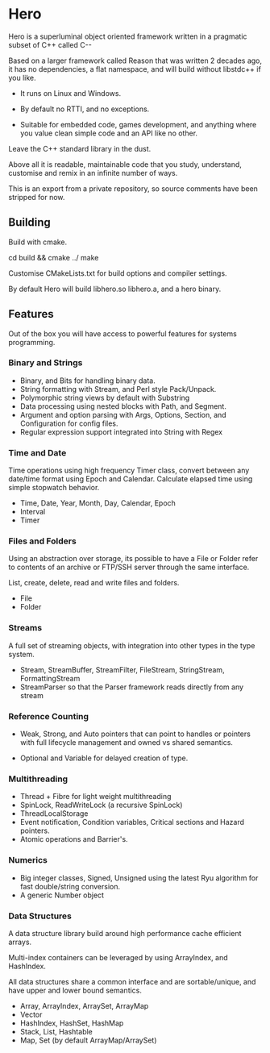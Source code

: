 # Hero


Hero is a superluminal object oriented framework written in a pragmatic subset of C++ called C-- 

Based on a larger framework called Reason that was written 2 decades ago, it has no dependencies, a flat namespace, and will build without libstdc++ if you like.

- It runs on Linux and Windows.

- By default no RTTI, and no exceptions.

- Suitable for embedded code, games development, and anything where you value clean simple code and an API like no other.

Leave the C++ standard library in the dust.

Above all it is readable, maintainable code that you study, understand, customise and remix in an infinite number of ways.

This is an export from a private repository, so source comments have been stripped for now.

## Building

Build with cmake.

cd build && cmake ../
make

Customise CMakeLists.txt for build options and compiler settings.

By default Hero will build libhero.so libhero.a, and a hero binary.

## Features

Out of the box you will have access to powerful features for systems programming.

### Binary and Strings

- Binary, and Bits for handling binary data.
- String formatting with Stream, and Perl style Pack/Unpack.
- Polymorphic string views by default with Substring
- Data processing using nested blocks with Path, and Segment.
- Argument and option parsing with Args, Options, Section, and Configuration for config files.
- Regular expression support integrated into String with Regex

### Time and Date
Time operations using high frequency Timer class, convert between any date/time format using Epoch and Calendar.  Calculate elapsed time using simple stopwatch behavior.

- Time, Date, Year, Month, Day, Calendar, Epoch
- Interval
- Timer


### Files and Folders
Using an abstraction over storage, its possible to have a File or Folder refer to contents of an archive or FTP/SSH server through the same interface.

List, create, delete, read and write files and folders.

- File 
- Folder


### Streams

A full set of streaming objects, with integration into other types in the type system.
- Stream, StreamBuffer, StreamFilter, FileStream, StringStream, FormattingStream
- StreamParser so that the Parser framework reads directly from any stream

### Reference Counting
- Weak, Strong, and Auto pointers that can point to handles or pointers with full lifecycle management and owned vs shared semantics.

- Optional and Variable for delayed creation of type.

### Multithreading

- Thread + Fibre for light weight multithreading
- SpinLock, ReadWriteLock (a recursive SpinLock)
- ThreadLocalStorage
- Event notification, Condition variables, Critical sections and Hazard pointers.
- Atomic operations and Barrier's.

### Numerics
- Big integer classes, Signed, Unsigned using the latest Ryu algorithm for fast double/string conversion.
- A generic Number object

### Data Structures

A data structure library build around high performance cache efficient arrays.  

Multi-index containers can be leveraged by using ArrayIndex, and HashIndex.

All data structures share a common interface and are sortable/unique, and have upper and lower bound semantics.

- Array, ArrayIndex, ArraySet, ArrayMap
- Vector
- HashIndex, HashSet, HashMap
- Stack, List, Hashtable
- Map, Set (by default ArrayMap/ArraySet)
 

